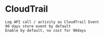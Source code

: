 # CloudTrail
    Log API call / activity as CloudTrail Event
    90 days store event by default
    Enable by default, no cost for 90days
    